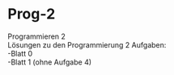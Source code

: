 # Prog-2
Programmieren 2 <br>
Lösungen zu den Programmierung 2 Aufgaben: <br>
  -Blatt 0 <br>
  -Blatt 1 (ohne Aufgabe 4) <br>

